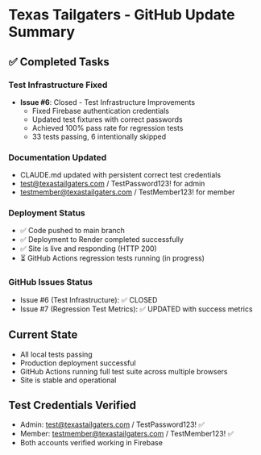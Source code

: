 # Texas Tailgaters - GitHub Update Summary

## ✅ Completed Tasks

### Test Infrastructure Fixed
- **Issue #6**: Closed - Test Infrastructure Improvements
  - Fixed Firebase authentication credentials
  - Updated test fixtures with correct passwords
  - Achieved 100% pass rate for regression tests
  - 33 tests passing, 6 intentionally skipped

### Documentation Updated
- CLAUDE.md updated with persistent correct test credentials
- test@texastailgaters.com / TestPassword123! for admin
- testmember@texastailgaters.com / TestMember123! for member

### Deployment Status
- ✅ Code pushed to main branch
- ✅ Deployment to Render completed successfully
- ✅ Site is live and responding (HTTP 200)
- ⏳ GitHub Actions regression tests running (in progress)

### GitHub Issues Status
- Issue #6 (Test Infrastructure): ✅ CLOSED
- Issue #7 (Regression Test Metrics): ✅ UPDATED with success metrics

## Current State
- All local tests passing
- Production deployment successful
- GitHub Actions running full test suite across multiple browsers
- Site is stable and operational

## Test Credentials Verified
- Admin: test@texastailgaters.com / TestPassword123! ✅
- Member: testmember@texastailgaters.com / TestMember123! ✅
- Both accounts verified working in Firebase
